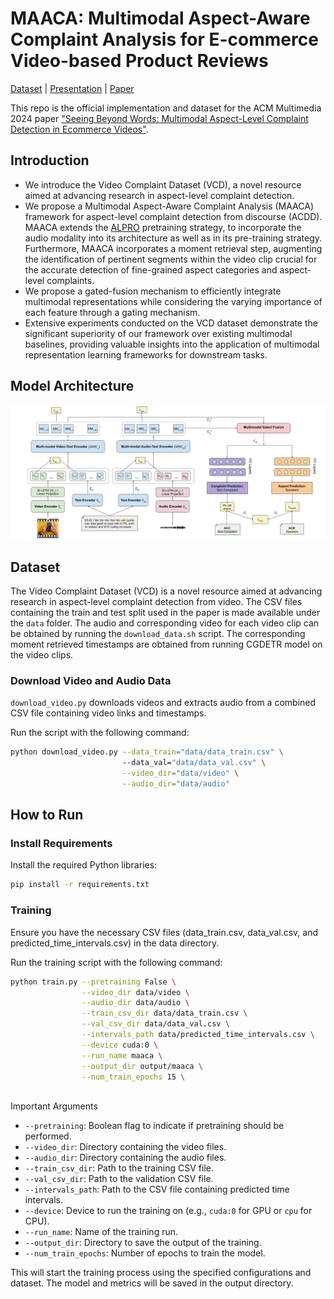 # MAACA: Multimodal Aspect-Aware Complaint Analysis for E-commerce Video-based Product Reviews
[Dataset](data/) | [Presentation](Presentation.pdf) | [Paper](https://openreview.net/pdf/1ef5082841dc737c3f0dfbc4617fc60c8c2d59a3.pdf)

This repo is the official implementation and dataset for the ACM Multimedia 2024 paper ["Seeing Beyond Words: Multimodal Aspect-Level Complaint
Detection in Ecommerce Videos"](https://openreview.net/pdf/1ef5082841dc737c3f0dfbc4617fc60c8c2d59a3.pdf).

## Introduction
- We introduce the Video Complaint Dataset (VCD), a novel resource aimed at advancing research in aspect-level complaint
detection.
- We propose a Multimodal Aspect-Aware Complaint Analysis
(MAACA) framework for aspect-level complaint detection
from discourse (ACDD). MAACA extends the [ALPRO](https://github.com/salesforce/ALPRO) pretraining strategy, to incorporate the audio modality into
its architecture as well as in its pre-training strategy. Furthermore, MAACA incorporates a moment retrieval step, augmenting the identification of pertinent segments within the
video clip crucial for the accurate detection of fine-grained
aspect categories and aspect-level complaints.
- We propose a gated-fusion mechanism to efficiently integrate
multimodal representations while considering the varying
importance of each feature through a gating mechanism.
- Extensive experiments conducted on the VCD dataset demonstrate the significant superiority of our framework over existing multimodal baselines, providing valuable insights into
the application of multimodal representation learning frameworks for downstream tasks.

## Model Architecture

![ACM Multimedia Model](images/ACMM_Model.png)
  
## Dataset
The Video Complaint Dataset (VCD) is a novel resource aimed at advancing research in aspect-level complaint detection from video. 
The CSV files containing the train and test split used in the paper is made available under the `data` folder.
The audio and corresponding video for each video clip can be obtained by running the `download_data.sh` script.
The corresponding moment retrieved timestamps are obtained from running CGDETR model on the video clips.

### Download Video and Audio Data
`download_video.py` downloads videos and extracts audio from a combined CSV file containing video links and timestamps.

Run the script with the following command:

```sh
python download_video.py --data_train="data/data_train.csv" \ 
                         --data_val="data/data_val.csv" \
                         --video_dir="data/video" \
                         --audio_dir="data/audio"
```

## How to Run
### Install Requirements
Install the required Python libraries:
```sh
pip install -r requirements.txt
```

### Training
Ensure you have the necessary CSV files (data_train.csv, data_val.csv, and predicted_time_intervals.csv) in the data directory.

Run the training script with the following command:
```sh
python train.py --pretraining False \
                --video_dir data/video \
                --audio_dir data/audio \
                --train_csv_dir data/data_train.csv \
                --val_csv_dir data/data_val.csv \
                --intervals_path data/predicted_time_intervals.csv \
                --device cuda:0 \
                --run_name maaca \
                --output_dir output/maaca \
                --num_train_epochs 15 \
                
```

Important Arguments 
- `--pretraining`: Boolean flag to indicate if pretraining should be performed. 
- `--video_dir`: Directory containing the video files. 
- `--audio_dir`: Directory containing the audio files. 
- `--train_csv_dir`: Path to the training CSV file. 
- `--val_csv_dir`: Path to the validation CSV file. 
- `--intervals_path`: Path to the CSV file containing predicted time intervals. 
- `--device`: Device to run the training on (e.g., `cuda:0` for GPU or `cpu` for CPU). 
- `--run_name`: Name of the training run. 
- `--output_dir`: Directory to save the output of the training. 
- `--num_train_epochs`: Number of epochs to train the model. 

This will start the training process using the specified configurations and dataset. The model and metrics will be saved in the output directory.


[//]: # (## Citation)

[//]: # ()
[//]: # (If you find this repo useful, please cite our paper:)

[//]: # ()
[//]: # (```bibtex)

[//]: # (@inproceedings{maaca,)

[//]: # (  title={Seeing Beyond Words: Multimodal Aspect-Level Complaint Detection in Ecommerce Videos},)

[//]: # (  author={Anonymous},)

[//]: # (  booktitle={Anonymous},)

[//]: # (  year={2024})

[//]: # (})

[//]: # (```)